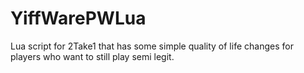 # YiffWarePWLua
Lua script for 2Take1 that has some simple quality of life changes for players who want to still play semi legit.
